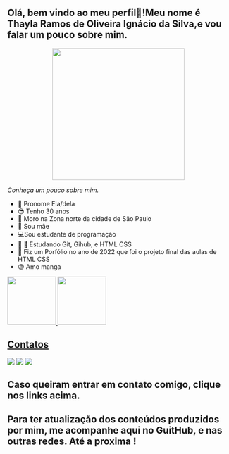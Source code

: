 ## Olá, bem vindo ao meu perfil👋!Meu nome é Thayla Ramos de Oliveira Ignácio da Silva,e vou falar um pouco sobre mim.  


<div align="center">
<img src="https://github.com/Thaylar34/Thaylar34/assets/110705852/aad3ac4e-bda0-4b20-bdf5-f0a7aa342e01" width="300px" />
</div>

<div align-"center">
<img scr="![octocat-1714892770996](https://github.com/Thaylar34/Thaylar34/assets/110705852/d6cfa26a-bab7-481a-93de-8b7ceca46125)" width= "700px" /></div></div>


*Conheça um pouco sobre mim.* 

 - :woman: Pronome Ela/dela
 - :sunglasses: Tenho 30 anos
 - :postbox: Moro na Zona norte da cidade de São Paulo
 - :baby: Sou mãe 
 - :computer:Sou estudante de programação
 - :book: :school_satchel: Estudando Git, Gihub, e HTML CSS
 - :bookmark_tabs: Fiz um Porfólio no ano de 2022 que foi o projeto final das aulas de HTML CSS
 - :heart_eyes: Amo manga


<div>
<a href="https://github.com/Thaylar34">
<img loading="lazy" height="110em" src="https://github-readme-stats.vercel.app/api/top-langs/?username=Thaylar34&layout=compact&langs_count=7&theme=dracula"/>
<img loading="lazy" height="110em" src="https://github-readme-stats.vercel.app/api?username=Thaylar34&show_icons=true&theme=dracula&include_all_commits=true&count_private=true"/>
</div>

## Contatos
<div>
<a href = "mailto:contato@https://mail.google.com/mail/u/0/#inbox"><img loading="lazy" src="https://img.shields.io/badge/Gmail-D14836?style=for-the-badge&logo=gmail&logoColor=white" target="_blank"></a>
<a href="https://www.instagram.com/euthayla_ramos?igsh=eGt4eWh4YmZ3cGFi" target="_blank"><img loading="lazy" src="https://img.shields.io/badge/-Instagram-%23E4405F?style=for-the-badge&logo=instagram&logoColor=white" target="_blank"></a>
<a href="https://www.linkedin.com/in/thayla-ramos-de-oliveira-ign%C3%A1cio-da-silva-97a716217" target="_blank"><img loading="lazy" src="https://img.shields.io/badge/-LinkedIn-%230077B5?style=for-the-badge&logo=linkedin&logoColor=white" target="_blank"></a></div>

## Caso queiram entrar em contato comigo, clique nos links acima.





## Para ter atualização dos conteúdos produzidos por mim, me acompanhe aqui no GuitHub, e nas outras redes. Até a proxima !








